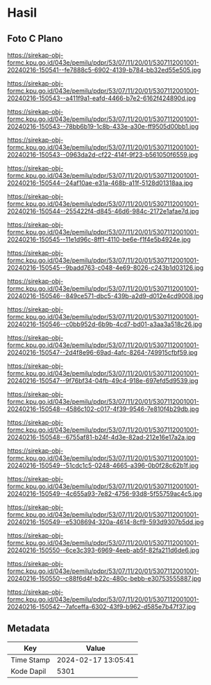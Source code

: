 # Hasil

## Foto C Plano

https://sirekap-obj-formc.kpu.go.id/043e/pemilu/pdpr/53/07/11/20/01/5307112001001-20240216-150541--fe7888c5-6902-4139-b784-bb32ed55e505.jpg

https://sirekap-obj-formc.kpu.go.id/043e/pemilu/pdpr/53/07/11/20/01/5307112001001-20240216-150543--a411f9a1-eafd-4466-b7e2-6162f424890d.jpg

https://sirekap-obj-formc.kpu.go.id/043e/pemilu/pdpr/53/07/11/20/01/5307112001001-20240216-150543--78bb6b19-1c8b-433e-a30e-ff9505d00bb1.jpg

https://sirekap-obj-formc.kpu.go.id/043e/pemilu/pdpr/53/07/11/20/01/5307112001001-20240216-150543--0963da2d-cf22-414f-9f23-b561050f6559.jpg

https://sirekap-obj-formc.kpu.go.id/043e/pemilu/pdpr/53/07/11/20/01/5307112001001-20240216-150544--24af10ae-e31a-468b-a11f-5128d01318aa.jpg

https://sirekap-obj-formc.kpu.go.id/043e/pemilu/pdpr/53/07/11/20/01/5307112001001-20240216-150544--255422f4-d845-46d6-984c-2172e1afae7d.jpg

https://sirekap-obj-formc.kpu.go.id/043e/pemilu/pdpr/53/07/11/20/01/5307112001001-20240216-150545--11e1d96c-8ff1-4110-be6e-f1f4e5b4924e.jpg

https://sirekap-obj-formc.kpu.go.id/043e/pemilu/pdpr/53/07/11/20/01/5307112001001-20240216-150545--9badd763-c048-4e69-8026-c243b1d03126.jpg

https://sirekap-obj-formc.kpu.go.id/043e/pemilu/pdpr/53/07/11/20/01/5307112001001-20240216-150546--849ce571-dbc5-439b-a2d9-d012e4cd9008.jpg

https://sirekap-obj-formc.kpu.go.id/043e/pemilu/pdpr/53/07/11/20/01/5307112001001-20240216-150546--c0bb952d-6b9b-4cd7-bd01-a3aa3a518c26.jpg

https://sirekap-obj-formc.kpu.go.id/043e/pemilu/pdpr/53/07/11/20/01/5307112001001-20240216-150547--2d4f8e96-69ad-4afc-8264-749915cfbf59.jpg

https://sirekap-obj-formc.kpu.go.id/043e/pemilu/pdpr/53/07/11/20/01/5307112001001-20240216-150547--9f76bf34-04fb-49c4-918e-697efd5d9539.jpg

https://sirekap-obj-formc.kpu.go.id/043e/pemilu/pdpr/53/07/11/20/01/5307112001001-20240216-150548--4586c102-c017-4f39-9546-7e810f4b29db.jpg

https://sirekap-obj-formc.kpu.go.id/043e/pemilu/pdpr/53/07/11/20/01/5307112001001-20240216-150548--6755af81-b24f-4d3e-82ad-212e16e17a2a.jpg

https://sirekap-obj-formc.kpu.go.id/043e/pemilu/pdpr/53/07/11/20/01/5307112001001-20240216-150549--51cdc1c5-0248-4665-a396-0b0f28c62b1f.jpg

https://sirekap-obj-formc.kpu.go.id/043e/pemilu/pdpr/53/07/11/20/01/5307112001001-20240216-150549--4c655a93-7e82-4756-93d8-5f55759ac4c5.jpg

https://sirekap-obj-formc.kpu.go.id/043e/pemilu/pdpr/53/07/11/20/01/5307112001001-20240216-150549--e5308694-320a-4614-8cf9-593d9307b5dd.jpg

https://sirekap-obj-formc.kpu.go.id/043e/pemilu/pdpr/53/07/11/20/01/5307112001001-20240216-150550--6ce3c393-6969-4eeb-ab5f-82fa211d6de6.jpg

https://sirekap-obj-formc.kpu.go.id/043e/pemilu/pdpr/53/07/11/20/01/5307112001001-20240216-150550--c88f6d4f-b22c-480c-bebb-e30753555887.jpg

https://sirekap-obj-formc.kpu.go.id/043e/pemilu/pdpr/53/07/11/20/01/5307112001001-20240216-150542--7afceffa-6302-43f9-b962-d585e7b47f37.jpg


## Metadata

| Key        | Value               |
| ---------- | ------------------- |
| Time Stamp | 2024-02-17 13:05:41 |
| Kode Dapil | 5301                |



